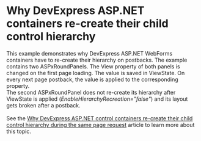# Why DevExpress ASP.NET containers re-create their child control hierarchy


<p>This example demonstrates why DevExpress ASP.NET WebForms containers have to re-create their hierarchy on postbacks. The example contains two ASPxRoundPanels. The View property of both panels is changed on the first page loading. The value is saved in ViewState. On every next page postback, the value is applied to the corresponding property. <br />The second ASPxRoundPanel does not re-create its hierarchy after ViewState is applied (<em>EnableHierarchyRecreation="false"</em>) and its layout gets broken after a postback.<br /><br />See the <a href="https://www.devexpress.com/Support/Center/p/T210779">Why DevExpress ASP.NET control containers re-create their child control hierarchy during the same page request</a> article to learn more about this topic.</p>

<br/>


